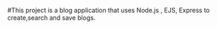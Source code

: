 #This project is a blog application that uses Node.js , EJS, Express to create,search and save blogs. 
